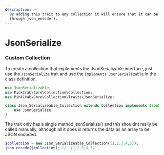```yaml
---
description: >-
  By adding this trait to any collection it will ensure that it can be run
  through json_encode().
---
```


# JsonSerialize

### Custom Collection

To create a collection that implements the JsonSerializable interface, just use the `JsonSerialize` trait and use the `implements JsonSerializable` in the class definition.

```php
use JsonSerializable;
use PinkCrab\Core\Collection\Collection;
use PinkCrab\Core\Collection\Traits\JsonSerialize;

class Json_Serializeable_Collection extends Collection implements JsonSerializable {
	use JsonSerialize;
}
```

The trait only has a single method jsonSerialize\(\) and this shouldnt really be called manually, although all it does is returns the data as an array to be JSON encoded.

```php
$collection = new Json_Serializeable_Collection([1,2,3,4,5]);
json_encode($collection); // "[1,2,3,4,5]"
```

